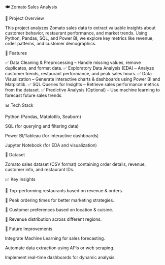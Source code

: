 🍽️ Zomato Sales Analysis

📌 Project Overview

This project analyzes Zomato sales data to extract valuable insights about customer behavior, restaurant performance, and market trends. Using Python, Pandas, SQL, and Power BI, we explore key metrics like revenue, order patterns, and customer demographics.

🚀 Features

✅ Data Cleaning & Preprocessing – Handle missing values, remove duplicates, and format data.
✅ Exploratory Data Analysis (EDA) – Analyze customer trends, restaurant performance, and peak sales hours.
✅ Data Visualization – Generate interactive charts & dashboards using Power BI and Matplotlib.
✅ SQL Queries for Insights – Retrieve sales performance metrics from the dataset.
✅ Predictive Analysis (Optional) – Use machine learning to forecast future sales trends.

📊 Tech Stack

Python (Pandas, Matplotlib, Seaborn)

SQL (for querying and filtering data)

Power BI/Tableau (for interactive dashboards)

Jupyter Notebook (for EDA and visualization)

📂 Dataset

Zomato sales dataset (CSV format) containing order details, revenue, customer info, and restaurant IDs.

📈 Key Insights

🔹 Top-performing restaurants based on revenue & orders.

🔹 Peak ordering times for better marketing strategies.

🔹 Customer preferences based on location & cuisine.

🔹 Revenue distribution across different regions.


📜 Future Improvements

Integrate Machine Learning for sales forecasting.

Automate data extraction using APIs or web scraping.

Implement real-time dashboards for dynamic analysis.
